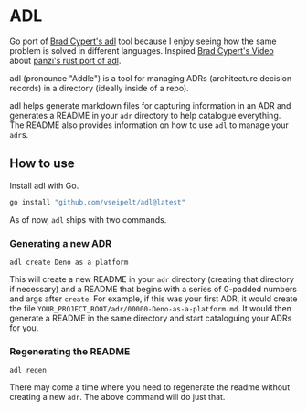 # ADL

Go port of [Brad Cypert's adl](https://github.com/bradcypert/adl) tool because I enjoy seeing how the same problem is solved in different languages. Inspired [Brad Cypert's Video](https://www.youtube.com/watch?v=JXWvWhfWrUU) about [panzi's rust port of adl](https://github.com/panzi/adl).

adl (pronounce "Addle") is a tool for managing ADRs (architecture decision records) in a directory (ideally inside of a repo).

adl helps generate markdown files for capturing information in an ADR and generates a README in your `adr` directory to help catalogue everything. The README also provides information on how to use `adl` to manage your `adr`s.

## How to use

Install adl with Go.

```sh
go install "github.com/vseipelt/adl@latest"
```

As of now, `adl` ships with two commands.

### Generating a new ADR

`adl create Deno as a platform`

This will create a new README in your `adr` directory (creating that directory if necessary) and a README that begins with a series of 0-padded numbers and args after `create`. For example, if this was your first ADR, it would create the file `YOUR_PROJECT_ROOT/adr/00000-Deno-as-a-platform.md`. It would then generate a README in the same directory and start cataloguing your ADRs for you.

### Regenerating the README

`adl regen`

There may come a time where you need to regenerate the readme without creating a new `adr`. The above command will do just that.
